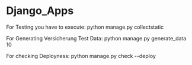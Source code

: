 
# Django_Apps

For Testing you have to execute: python manage.py collectstatic

For Generating Versicherung Test Data: python manage.py generate_data 10

For checking Deployness: python manage.py check --deploy